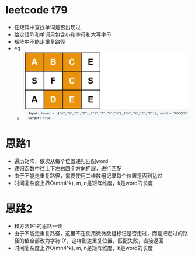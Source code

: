 # leetcode t79
- 在矩阵中查找单词是否出现过
- 给定矩阵和单词只包含小和字母和大写字母
- 矩阵中不能走重复路径
- eg
    - ![](./imgs/1.png)

# 思路1
- 遍历矩阵，依次从每个位置递归匹配word
- 递归函数中往上下左右四个方向扩展，进行匹配
- 由于不能走重复路径，需要使用二维数组记录每个位置是否到达过
- 时间复杂度上界O(m*n*4^k), m, n是矩阵维度，k是word的长度

# 思路2
- 和方法1中的思路一致
- 由于不能走重复路径，这里不在使用微微数组标记是否走过，而是把走过的路径的值全部改为字符'0'，这样到达重复位置，匹配失败，直接返回
- 时间复杂度上界O(m*n*4^k), m, n是矩阵维度，k是word的长度